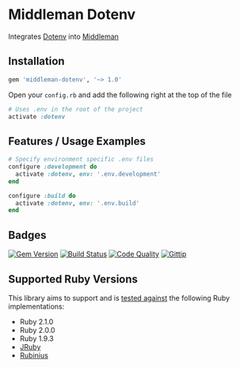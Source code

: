 # Middleman Dotenv

Integrates [Dotenv](https://github.com/bkeepers/dotenv) into [Middleman](http://middlemanapp.com)

## Installation

```ruby
gem 'middleman-dotenv', '~> 1.0'
```

Open your `config.rb` and add the following right at the top of the file

```ruby
# Uses .env in the root of the project
activate :dotenv
```

## Features / Usage Examples

```ruby
# Specify environment specific .env files
configure :development do
  activate :dotenv, env: '.env.development'
end

configure :build do
  activate :dotenv, env: '.env.build'
end
```

## Badges

[![Gem Version](http://img.shields.io/gem/v/middleman-dotenv.svg)][gem]
[![Build Status](http://img.shields.io/travis/karlfreeman/middleman-dotenv.svg)][travis]
[![Code Quality](http://img.shields.io/codeclimate/github/karlfreeman/middleman-dotenv.svg)][codeclimate]
[![Gittip](http://img.shields.io/gittip/karlfreeman.svg)][gittip]

## Supported Ruby Versions

This library aims to support and is [tested against][travis] the following Ruby
implementations:

- Ruby 2.1.0
- Ruby 2.0.0
- Ruby 1.9.3
- [JRuby][jruby]
- [Rubinius][rubinius]

[gem]: https://rubygems.org/gems/middleman-dotenv
[travis]: http://travis-ci.org/karlfreeman/middleman-dotenv
[codeclimate]: https://codeclimate.com/github/karlfreeman/middleman-dotenv
[gittip]: https://www.gittip.com/karlfreeman/
[jruby]: http://www.jruby.org
[rubinius]: http://rubini.us
